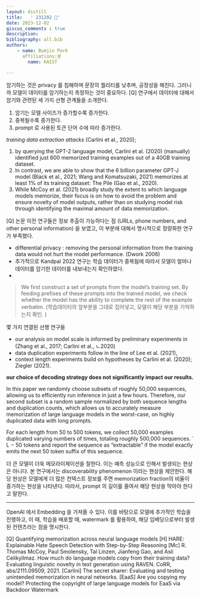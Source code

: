 ```yaml
---
layout: distill
title:   ' 231202 🚀' 
date: 2023-12-02
giscus_comments : true
description: 
bibliography: all.bib
authors: 
    - name: Bumjin Park
      affiliations:분
        name: KAIST

---
```



암기하는 것은 privacy 를 침해하며 문장의 퀄리티를 낮추며, 공정성을 해친다. 
그러니까 모델이 데이터를 암기하는지 측정하는 것이 중요하다. [Q] 연구에서 데이터에 대해서 암기와 관련된 세 가지 선형 관계들을 소개한다. 

1. 암기는 모델 사이즈가 증가할수록 증가한다. 
2. 중복될수록 증가한다. 
3. prompt 로 사용된 토큰 단어 수에 따라 증가한다. 


*training data extraction attacks* (Carlini et al., 2020);
1. by querying the GPT-2 language model, Carlini et al. (2020) (manually) identified just 600 memorized training examples out of a 40GB training dataset.
2. In contrast, we are able to show that the 6 billion parameter GPT-J model (Black et al., 2021; Wang and Komatsuzaki, 2021) memorizes at least 1% of its training dataset: The Pile (Gao et al., 2020).
3. While McCoy et al. (2021) broadly study the extent to which language models memorize, their focus is on how to avoid the problem and ensure novelty of model outputs, rather than on studying model risk through identifying the maximal amount of data memorization.

[Q] 논문 이전 연구들은 정보 추출이 가능하다는 점 (URLs, phone numbers, and other personal information) 을 보였고, 이 부분에 대해서 명시적으로 정량화한 연구가 부족했다. 


* differential privacy : removing the personal information from the training data would not hurt the model performance. (Dwork 2006)
* 추가적으로 Kandpal 2022 연구는 학습 데이터가 중복됨에 따라서 모델이 얼마나 데이터를 암기한 데이터를 내보내는지 확인하였다. 
* 

> We first construct a set of prompts from the model’s training set. By feeding prefixes of these prompts into the trained model, we check whether the model has the ability to complete the rest of the example verbatim. (학습데이터의 앞부분을 그대로 집어넣고, 모델이 해당 부분을 기억하는지 확인. )

몇 가지 연결된 선행 연구들 

* our analysis on model scale is informed by preliminary experiments in (Zhang et al., 2017; Carlini et al., ㄴ2020)
* data duplication experiments follow in the line of Lee et al. (2021),
* context length experiments build on hypotheses by Carlini et al. (2020); Ziegler (2021).


**our choice of decoding strategy does not significantly impact our results.**


In this paper we randomly choose subsets of roughly 50,000 sequences, allowing us to efficiently run inference in just a few hours.
Therefore, our second subset is a random sample normalized by both sequence lengths and duplication counts, which allows us to accurately measure memorization of large language models in the worst-case, on highly duplicated data with long prompts.

For each length from 50 to 500 tokens, we collect 50,000 examples duplicated varying numbers of times, totaling roughly 500,000 sequences. ` L − 50 tokens and report the sequence as “extractable” if the model exactly emits the next 50
token suffix of this sequence.


더 큰 모델이 더욱 메모라이제이션을 잘한다. 이는 예측 성능으로 인해서 발생되는 현상은 아니다.
본 연구에서는 discoverability phenomenon 이라는 현상을 제안한다. 해당 현상은 모델에게 더 많은 컨텍스트 정보를 주면 memorization fraction의 비율이 증가하는 현상을 나타낸다. 따라서, prompt 의 길이를 줄여서 해당 현상을 막아야 한다고 말한다. 

---

OpenAI 에서 Embedding 을 가져올 수 있다. 이를 바탕으로 모델에 추가적인 학습을 진행하고, 이 때, 학습을 배포할 때, watermark 를 활용하여, 해당 임베딩으로부터 발생된 컨텐츠라는 점을 명시한다. 


[Q] Quantifying memorization across neural language models 
[H] HARE: Explainable Hate Speech Detection with Step-by-Step Reasoning
[Mc] R. Thomas McCoy, Paul Smolensky, Tal Linzen, Jianfeng Gao, and Asli Celikyilmaz. How much do language models copy from their training data? Evaluating linguistic novelty in text generation using RAVEN. CoRR, abs/2111.09509, 2021.
[Carlini] The secret sharer: Evaluating and testing unintended memorization in neural networks.
[EaaS] Are you copying my model? Protecting the copyright of large language models for EaaS via Backdoor Watermark 